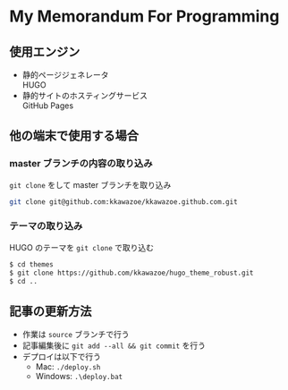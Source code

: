 # My Memorandum For Programming

## 使用エンジン

- 静的ページジェネレータ  
HUGO
- 静的サイトのホスティングサービス  
GitHub Pages

## 他の端末で使用する場合

### master ブランチの内容の取り込み

`git clone` をして master ブランチを取り込み

```bash
git clone git@github.com:kkawazoe/kkawazoe.github.com.git
```

### テーマの取り込み

HUGO のテーマを `git clone` で取り込む

```bash
$ cd themes
$ git clone https://github.com/kkawazoe/hugo_theme_robust.git
$ cd ..
```

## 記事の更新方法

- 作業は `source` ブランチで行う
- 記事編集後に `git add --all && git commit` を行う
- デプロイは以下で行う
  - Mac: `./deploy.sh`
  - Windows: `.\deploy.bat`
